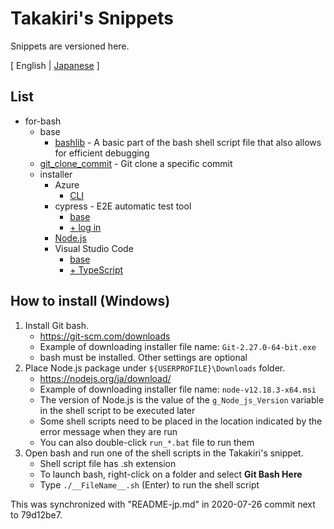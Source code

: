 # Takakiri's Snippets

Snippets are versioned here.

[ English | [Japanese](README-jp.md) ]

## List

- for-bash
	- base
		- [bashlib](for-bash/base/bashlib/Example_without_inc.sh) - A basic part of the bash shell script file that also allows for efficient debugging
	- [git_clone_commit](for-bash/git_clone_commit/git_clone_commit.sh) - Git clone a specific commit
	- installer
		- Azure
			- [CLI](for-bash/installer/Azure/CLI/scripts.sh)
		- cypress - E2E automatic test tool
			- [base](for-bash/installer/cypress/base/scripts.sh)
			- [+ log in](for-bash/installer/cypress/login/scripts.sh)
		- [Node.js](for-bash/installer/Node_js/scripts.sh)
		- Visual Studio Code
			- [base](for-bash/installer/VisualStudioCode/base/install_VisualStudioCode.sh)
			- [+ TypeScript](for-bash/installer/VisualStudioCode/TypeScript/install_TypeScript_VSCode.sh)


## How to install (Windows)

1. Install Git bash.
	- https://git-scm.com/downloads
	- Example of downloading installer file name: `Git-2.27.0-64-bit.exe`
	- bash must be installed. Other settings are optional
2. Place Node.js package under `${USERPROFILE}\Downloads` folder.
	- https://nodejs.org/ja/download/
	- Example of downloading installer file name: `node-v12.18.3-x64.msi`
	- The version of Node.js is the value of the `g_Node_js_Version` variable
		in the shell script to be executed later
	- Some shell scripts need to be placed in the location indicated by the error message when they are run
	- You can also double-click `run_*.bat` file to run them
3. Open bash and run one of the shell scripts in the Takakiri&apos;s snippet.
	- Shell script file has .sh extension
	- To launch bash, right-click on a folder and select **Git Bash Here**
	- Type `./__FileName__.sh` (Enter) to run the shell script

This was synchronized with "README-jp.md" in 2020-07-26 commit next to 79d12be7.
